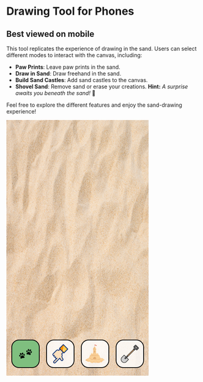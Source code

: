# Drawing Tool for Phones

## Best viewed on mobile

This tool replicates the experience of drawing in the sand. Users can select different modes to interact with the canvas, including:

- **Paw Prints**: Leave paw prints in the sand.
- **Draw in Sand**: Draw freehand in the sand.
- **Build Sand Castles**: Add sand castles to the canvas.
- **Shovel Sand**: Remove sand or erase your creations.
  **Hint:** _A surprise awaits you beneath the sand!_ 👀

Feel free to explore the different features and enjoy the sand-drawing experience!

![Screenshot](img/screen-eg.png/)
